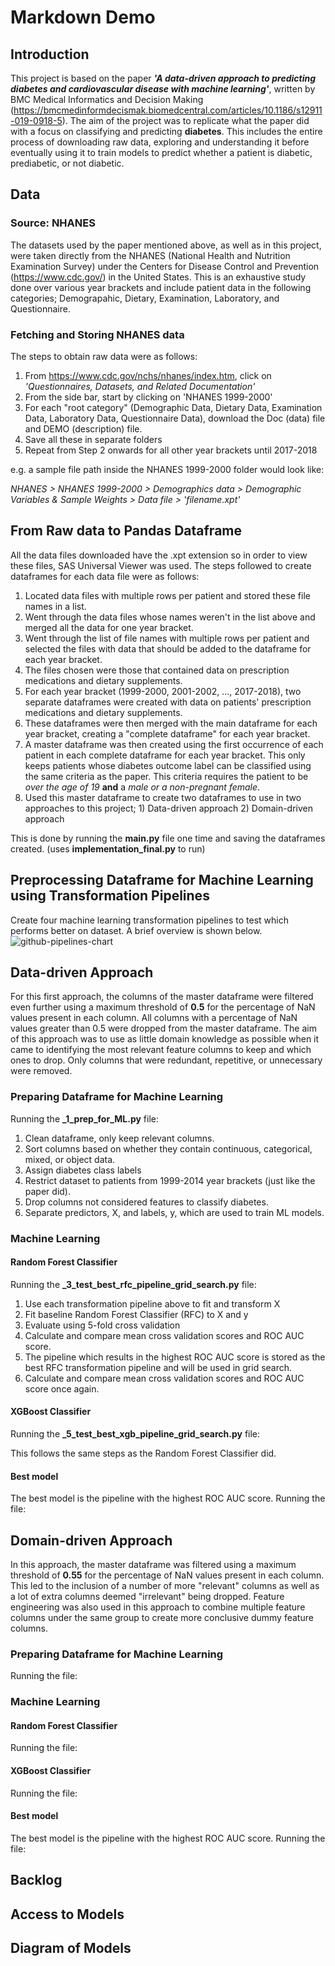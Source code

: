 # Markdown Demo

## Introduction
This project is based on the paper _**'A data-driven approach to predicting diabetes and cardiovascular disease with machine learning'**_, written by BMC Medical Informatics and Decision Making (https://bmcmedinformdecismak.biomedcentral.com/articles/10.1186/s12911-019-0918-5). The aim of the project was to replicate what the paper did with a focus on classifying and predicting **diabetes**. This includes the entire process of downloading raw data, exploring and understanding it before eventually using it to train models to predict whether a patient is diabetic, prediabetic, or not diabetic.

## Data
### Source: NHANES
The datasets used by the paper mentioned above, as well as in this project, were taken directly from the NHANES (National Health and Nutrition Examination Survey) under the Centers for Disease Control and Prevention (https://www.cdc.gov/) in the United States. This is an exhaustive study done over various year brackets and include patient data in the following categories; Demograpahic, Dietary, Examination, Laboratory, and Questionnaire. 

### Fetching and Storing NHANES data
The steps to obtain raw data were as follows:
1. From https://www.cdc.gov/nchs/nhanes/index.htm, click on _'Questionnaires, Datasets, and Related Documentation'_
2. From the side bar, start by clicking on 'NHANES 1999-2000'
3. For each "root category" (Demographic Data, Dietary Data, Examination Data, Laboratory Data, Questionnaire Data), download the Doc (data) file and DEMO (description) file.
4. Save all these in separate folders 
5. Repeat from Step 2 onwards for all other year brackets until 2017-2018

e.g. a sample file path inside the NHANES 1999-2000 folder would look like: 

_NHANES > NHANES 1999-2000 > Demographics data > Demographic Variables & Sample Weights > Data file > 'filename.xpt'_

## From Raw data to Pandas Dataframe
All the data files downloaded have the .xpt extension so in order to view these files, SAS Universal Viewer was used. 
The steps followed to create dataframes for each data file were as follows:
1. Located data files with multiple rows per patient and stored these file names in a list.
2. Went through the data files whose names weren't in the list above and merged all the data for one year bracket.
3. Went through the list of file names with multiple rows per patient and selected the files with data that should be added to the dataframe for each year bracket. 
4. The files chosen were those that contained data on prescription medications and dietary supplements.
5. For each year bracket (1999-2000, 2001-2002, ..., 2017-2018), two separate dataframes were created with data on patients' prescription medications and dietary supplements. 
6. These dataframes were then merged with the main dataframe for each year bracket, creating a "complete dataframe" for each year bracket.
7. A master dataframe was then created using the first occurrence of each patient in each complete dataframe for each year bracket. This only keeps patients whose diabetes outcome label can be classified using the same criteria as the paper. This criteria requires the patient to be _over the age of 19_ **and** a _male or a non-pregnant female_.
8. Used this master dataframe to create two dataframes to use in two approaches to this project; 1) Data-driven approach 2) Domain-driven approach

This is done by running the **main.py** file one time and saving the dataframes created. (uses **implementation_final.py** to run)

## Preprocessing Dataframe for Machine Learning using Transformation Pipelines
Create four machine learning transformation pipelines to test which performs better on dataset. A brief overview is shown below.
![github-pipelines-chart](https://user-images.githubusercontent.com/76870222/129478688-0c4e4f19-f7ca-4a06-a4e6-e6c3516cec6c.jpg)

## Data-driven Approach
For this first approach, the columns of the master dataframe were filtered even further using a maximum threshold of **0.5** for the percentage of NaN values present in each column. All columns with a percentage of NaN values greater than 0.5 were dropped from the master dataframe. The aim of this approach was to use as little domain knowledge as possible when it came to identifying the most relevant feature columns to keep and which ones to drop. Only columns that were redundant, repetitive, or unnecessary were removed. 

### Preparing Dataframe for Machine Learning
Running the  **_1_prep_for_ML.py** file:
1. Clean dataframe, only keep relevant columns.
2. Sort columns based on whether they contain continuous, categorical, mixed, or object data.
4. Assign diabetes class labels
5. Restrict dataset to patients from 1999-2014 year brackets (just like the paper did).
6. Drop columns not considered features to classify diabetes.
7. Separate predictors, X, and labels, y, which are used to train ML models.

### Machine Learning
#### Random Forest Classifier
Running the **_3_test_best_rfc_pipeline_grid_search.py** file:
1. Use each transformation pipeline above to fit and transform X 
2. Fit baseline Random Forest Classifier (RFC) to X and y
3. Evaluate using 5-fold cross validation
4. Calculate and compare mean cross validation scores and ROC AUC score.
5. The pipeline which results in the highest ROC AUC score is stored as the best RFC transformation pipeline and will be used in grid search.
6. Calculate and compare mean cross validation scores and ROC AUC score once again.

#### XGBoost Classifier
Running the **_5_test_best_xgb_pipeline_grid_search.py** file:

This follows the same steps as the Random Forest Classifier did.

#### Best model
The best model is the pipeline with the highest ROC AUC score. 
Running the file:

## Domain-driven Approach
In this approach, the master dataframe was filtered using a maximum threshold of **0.55** for the percentage of NaN values present in each column. This led to the inclusion of a number of more "relevant" columns as well as a lot of extra columns deemed "irrelevant" being dropped. Feature engineering was also used in this approach to combine multiple feature columns under the same group to create more conclusive dummy feature columns. 

### Preparing Dataframe for Machine Learning
Running the file:

### Machine Learning
#### Random Forest Classifier
Running the file:

#### XGBoost Classifier
Running the file:

#### Best model
The best model is the pipeline with the highest ROC AUC score. 
Running the file:

## Backlog

## Access to Models
## Diagram of Models

